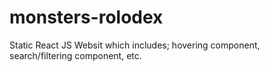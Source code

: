 # monsters-rolodex
Static React JS Websit which includes; hovering component, search/filtering component, etc.
